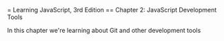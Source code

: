 = Learning JavaScript, 3rd Edition
== Chapter 2: JavaScript Development Tools

In this chapter we're learning about Git and other
development tools